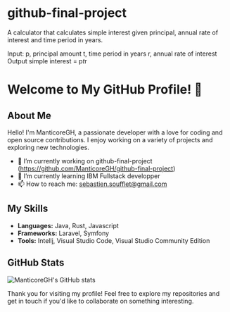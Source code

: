 # github-final-project
A calculator that calculates simple interest given principal, annual rate of interest and time period in years.

Input:
   p, principal amount
   t, time period in years
   r, annual rate of interest
Output
   simple interest = p*t*r

   # Welcome to My GitHub Profile! 👋

## About Me

Hello! I'm ManticoreGH, a passionate developer with a love for coding and open source contributions. I enjoy working on a variety of projects and exploring new technologies.

- 🔭 I’m currently working on github-final-project (https://github.com/ManticoreGH/github-final-project)
- 🌱 I’m currently learning IBM Fullstack developper
- 📫 How to reach me: sebastien.soufflet@gmail.com

## My Skills

- **Languages:** Java, Rust, Javascript
- **Frameworks:** Laravel, Symfony
- **Tools:** Intellj, Visual Studio Code, Visual Studio Community Edition

## GitHub Stats

![ManticoreGH's GitHub stats](https://github-readme-stats.vercel.app/api?username=ManticoreGH&show_icons=true&theme=radical)

Thank you for visiting my profile! Feel free to explore my repositories and get in touch if you'd like to collaborate on something interesting.
